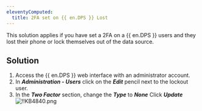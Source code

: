 ```yaml
---
eleventyComputed:
  title: 2FA set on {{ en.DPS }} Lost
---
```

This solution applies if you have set a 2FA on a {{ en.DPS }} users and they lost their phone or lock themselves out of the data source.
## Solution
1. Access the {{ en.DPS }} web interface with an administrator account.
1. In ***Administration - Users*** click on the ***Edit*** pencil next to the lockout user.
1. In the ***Two Factor*** section, change the ***Type*** to ***None*** Click ***Update***  
![!!KB4840.png](https://webdevolutions.azureedge.net/docs/en/kb/KB4840.png)
